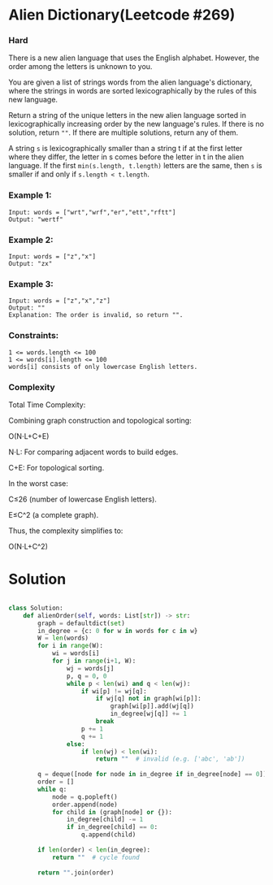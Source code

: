 Alien Dictionary(Leetcode #269)
===============================
### Hard

There is a new alien language that uses the English alphabet. However, the order among the letters is unknown to you.

You are given a list of strings words from the alien language's dictionary, where the strings in words are sorted lexicographically by the rules of this new language.

Return a string of the unique letters in the new alien language sorted in lexicographically increasing order by the new language's rules.
If there is no solution, return `""`. If there are multiple solutions, return any of them.

A string `s` is lexicographically smaller than a string t if at the first letter where they differ, the letter in s comes before the letter in t in the alien language.
If the first `min(s.length, t.length)` letters are the same, then `s` is smaller if and only if `s.length < t.length`.


### Example 1:
```
Input: words = ["wrt","wrf","er","ett","rftt"]
Output: "wertf"
```

### Example 2:
```
Input: words = ["z","x"]
Output: "zx"
```

### Example 3:
```
Input: words = ["z","x","z"]
Output: ""
Explanation: The order is invalid, so return "".
``` 

### Constraints:
```
1 <= words.length <= 100
1 <= words[i].length <= 100
words[i] consists of only lowercase English letters.
```
### Complexity

Total Time Complexity:

Combining graph construction and topological sorting:

O(N⋅L+C+E)

N⋅L: For comparing adjacent words to build edges.

C+E: For topological sorting.

In the worst case:

C≤26 (number of lowercase English letters).

E≤C^2 (a complete graph).

Thus, the complexity simplifies to:

O(N⋅L+C^2)
 
Solution
========
```python

class Solution:
    def alienOrder(self, words: List[str]) -> str:
        graph = defaultdict(set)
        in_degree = {c: 0 for w in words for c in w}
        W = len(words)
        for i in range(W):
            wi = words[i]
            for j in range(i+1, W):
                wj = words[j]
                p, q = 0, 0
                while p < len(wi) and q < len(wj):
                    if wi[p] != wj[q]:
                        if wj[q] not in graph[wi[p]]:
                            graph[wi[p]].add(wj[q])
                            in_degree[wj[q]] += 1
                        break
                    p += 1
                    q += 1
                else:
                    if len(wj) < len(wi):
                        return ""  # invalid (e.g. ['abc', 'ab'])
        
        q = deque([node for node in in_degree if in_degree[node] == 0])
        order = []
        while q:
            node = q.popleft()
            order.append(node)
            for child in (graph[node] or {}):
                in_degree[child] -= 1
                if in_degree[child] == 0:
                    q.append(child)
        
        if len(order) < len(in_degree):
            return ""  # cycle found
        
        return "".join(order)
```
